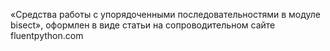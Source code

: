 «Средства работы с упорядоченными последовательностями в модуле bisect»,  оформлен в виде статьи на сопроводительном сайте fluentpython.com